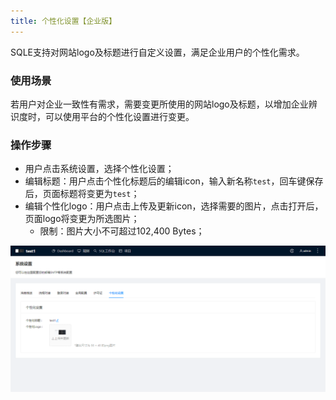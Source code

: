 ```yaml
---
title: 个性化设置【企业版】
---
```


SQLE支持对网站logo及标题进行自定义设置，满足企业用户的个性化需求。


### 使用场景
若用户对企业一致性有需求，需要变更所使用的网站logo及标题，以增加企业辨识度时，可以使用平台的个性化设置进行变更。


### 操作步骤

* 用户点击系统设置，选择个性化设置；
* 编辑标题：用户点击个性化标题后的编辑icon，输入新名称`test`，回车键保存后，页面标题将变更为`test`；
* 编辑个性化logo：用户点击上传及更新icon，选择需要的图片，点击打开后，页面logo将变更为所选图片；
  * 限制：图片大小不可超过102,400 Bytes；

![customize](img/customize.png)


